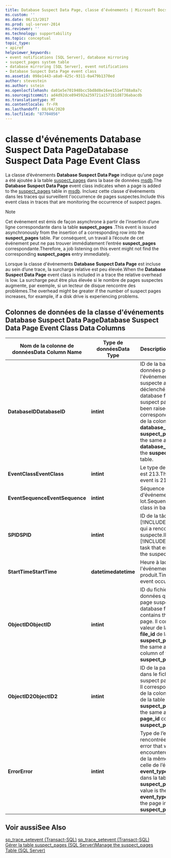 ```yaml
---
title: Database Suspect Data Page, classe d’événements | Microsoft Docs
ms.custom: ''
ms.date: 06/13/2017
ms.prod: sql-server-2014
ms.reviewer: ''
ms.technology: supportability
ms.topic: conceptual
topic_type:
- apiref
helpviewer_keywords:
- event notifications [SQL Server], database mirroring
- suspect_pages system table
- database mirroring [SQL Server], event notifications
- Database Suspect Data Page event class
ms.assetid: 098e1443-a8a0-425c-9311-0a479b1370ed
author: stevestein
ms.author: sstein
ms.openlocfilehash: da01e5e701948bcc5bd8d8e16ee151ef788a8a7c
ms.sourcegitcommit: ad4d92dce894592a259721a1571b1d8736abacdb
ms.translationtype: MT
ms.contentlocale: fr-FR
ms.lasthandoff: 08/04/2020
ms.locfileid: "87704056"
---
```

# <a name="database-suspect-data-page-event-class"></a><span data-ttu-id="85a57-102">classe d'événements Database Suspect Data Page</span><span class="sxs-lookup"><span data-stu-id="85a57-102">Database Suspect Data Page Event Class</span></span>
  <span data-ttu-id="85a57-103">La classe d’événements **Database Suspect Data Page** indique qu’une page a été ajoutée à la table [suspect_pages](/sql/relational-databases/system-tables/suspect-pages-transact-sql) dans la base de données [msdb](../databases/msdb-database.md).</span><span class="sxs-lookup"><span data-stu-id="85a57-103">The **Database Suspect Data Page** event class indicates when a page is added to the [suspect_pages](/sql/relational-databases/system-tables/suspect-pages-transact-sql) table in [msdb](../databases/msdb-database.md).</span></span> <span data-ttu-id="85a57-104">Incluez cette classe d'événements dans les traces qui surveillent l'occurrence de pages suspectes.</span><span class="sxs-lookup"><span data-stu-id="85a57-104">Include this event class in traces that are monitoring the occurrence of suspect pages.</span></span>  
  
> [!NOTE]  
>  <span data-ttu-id="85a57-105">Cet événement est émis de façon asynchrone à partir de l’insertion d’une ligne correspondante dans la table **suspect_pages** .</span><span class="sxs-lookup"><span data-stu-id="85a57-105">This event is issued asynchronously from the insertion of a corresponding row into the **suspect_pages** table.</span></span> <span data-ttu-id="85a57-106">Par conséquent, un travail à l’écoute de cet événement peut ne pas trouver immédiatement l’entrée **suspect_pages** correspondante.</span><span class="sxs-lookup"><span data-stu-id="85a57-106">Therefore, a job listening on this event might not find the corresponding **suspect_pages** entry immediately.</span></span>  
  
 <span data-ttu-id="85a57-107">Lorsque la classe d'événements **Database Suspect Data Page** est incluse au sein d’une trace, la surcharge relative est peu élevée.</span><span class="sxs-lookup"><span data-stu-id="85a57-107">When the **Database Suspect Data Page** event class is included in a trace the relative overhead is low.</span></span> <span data-ttu-id="85a57-108">La surcharge peut être plus élevée si le nombre de pages suspectes augmente, par exemple, si un lecteur de disque rencontre des problèmes.</span><span class="sxs-lookup"><span data-stu-id="85a57-108">The overhead might be greater if the number of suspect pages increases, for example, if a disk drive is experiencing problems.</span></span>  
  
## <a name="database-suspect-data-page-event-class-data-columns"></a><span data-ttu-id="85a57-109">Colonnes de données de la classe d'événements Database Suspect Data Page</span><span class="sxs-lookup"><span data-stu-id="85a57-109">Database Suspect Data Page Event Class Data Columns</span></span>  
  
|<span data-ttu-id="85a57-110">Nom de la colonne de données</span><span class="sxs-lookup"><span data-stu-id="85a57-110">Data Column Name</span></span>|<span data-ttu-id="85a57-111">Type de données</span><span class="sxs-lookup"><span data-stu-id="85a57-111">Data Type</span></span>|<span data-ttu-id="85a57-112">Description</span><span class="sxs-lookup"><span data-stu-id="85a57-112">Description</span></span>|<span data-ttu-id="85a57-113">ID de la colonne</span><span class="sxs-lookup"><span data-stu-id="85a57-113">Column ID</span></span>|<span data-ttu-id="85a57-114">Filtrable</span><span class="sxs-lookup"><span data-stu-id="85a57-114">Filterable</span></span>|  
|----------------------|---------------|-----------------|---------------|----------------|  
|<span data-ttu-id="85a57-115">**DatabaseID**</span><span class="sxs-lookup"><span data-stu-id="85a57-115">**DatabaseID**</span></span>|<span data-ttu-id="85a57-116">**int**</span><span class="sxs-lookup"><span data-stu-id="85a57-116">**int**</span></span>|<span data-ttu-id="85a57-117">ID de la base de données pour laquelle l'événement de page suspecte a été déclenché.</span><span class="sxs-lookup"><span data-stu-id="85a57-117">ID of the database for which the suspect page event has been raised.</span></span> <span data-ttu-id="85a57-118">Il correspond à la valeur de la colonne **database_id** de la table **suspect_pages** .</span><span class="sxs-lookup"><span data-stu-id="85a57-118">This is the same as the **database_id** column of the **suspect_pages** table.</span></span>|<span data-ttu-id="85a57-119">3</span><span class="sxs-lookup"><span data-stu-id="85a57-119">3</span></span>|<span data-ttu-id="85a57-120">Oui</span><span class="sxs-lookup"><span data-stu-id="85a57-120">Yes</span></span>|  
|<span data-ttu-id="85a57-121">**EventClass**</span><span class="sxs-lookup"><span data-stu-id="85a57-121">**EventClass**</span></span>|<span data-ttu-id="85a57-122">**int**</span><span class="sxs-lookup"><span data-stu-id="85a57-122">**int**</span></span>|<span data-ttu-id="85a57-123">Le type de l'événement est 213.</span><span class="sxs-lookup"><span data-stu-id="85a57-123">The type of the event is 213.</span></span>|<span data-ttu-id="85a57-124">27</span><span class="sxs-lookup"><span data-stu-id="85a57-124">27</span></span>|<span data-ttu-id="85a57-125">Non</span><span class="sxs-lookup"><span data-stu-id="85a57-125">No</span></span>|  
|<span data-ttu-id="85a57-126">**EventSequence**</span><span class="sxs-lookup"><span data-stu-id="85a57-126">**EventSequence**</span></span>|<span data-ttu-id="85a57-127">**int**</span><span class="sxs-lookup"><span data-stu-id="85a57-127">**int**</span></span>|<span data-ttu-id="85a57-128">Séquence de la classe d'événements dans le lot.</span><span class="sxs-lookup"><span data-stu-id="85a57-128">Sequence of event class in batch.</span></span>|<span data-ttu-id="85a57-129">51</span><span class="sxs-lookup"><span data-stu-id="85a57-129">51</span></span>|<span data-ttu-id="85a57-130">Non</span><span class="sxs-lookup"><span data-stu-id="85a57-130">No</span></span>|  
|<span data-ttu-id="85a57-131">**SPID**</span><span class="sxs-lookup"><span data-stu-id="85a57-131">**SPID**</span></span>|<span data-ttu-id="85a57-132">**int**</span><span class="sxs-lookup"><span data-stu-id="85a57-132">**int**</span></span>|<span data-ttu-id="85a57-133">ID de la tâche [!INCLUDE[ssNoVersion](../../includes/ssnoversion-md.md)] qui a rencontré la page suspecte.</span><span class="sxs-lookup"><span data-stu-id="85a57-133">ID of the [!INCLUDE[ssNoVersion](../../includes/ssnoversion-md.md)] task that encountered the suspect page.</span></span>|<span data-ttu-id="85a57-134">12</span><span class="sxs-lookup"><span data-stu-id="85a57-134">12</span></span>|<span data-ttu-id="85a57-135">Oui</span><span class="sxs-lookup"><span data-stu-id="85a57-135">Yes</span></span>|  
|<span data-ttu-id="85a57-136">**StartTime**</span><span class="sxs-lookup"><span data-stu-id="85a57-136">**StartTime**</span></span>|<span data-ttu-id="85a57-137">**datetime**</span><span class="sxs-lookup"><span data-stu-id="85a57-137">**datetime**</span></span>|<span data-ttu-id="85a57-138">Heure à laquelle l'événement s'est produit.</span><span class="sxs-lookup"><span data-stu-id="85a57-138">Time that the event occurred.</span></span>|<span data-ttu-id="85a57-139">14</span><span class="sxs-lookup"><span data-stu-id="85a57-139">14</span></span>|<span data-ttu-id="85a57-140">Oui</span><span class="sxs-lookup"><span data-stu-id="85a57-140">Yes</span></span>|  
|<span data-ttu-id="85a57-141">**ObjectID**</span><span class="sxs-lookup"><span data-stu-id="85a57-141">**ObjectID**</span></span>|<span data-ttu-id="85a57-142">**int**</span><span class="sxs-lookup"><span data-stu-id="85a57-142">**int**</span></span>|<span data-ttu-id="85a57-143">ID du fichier de base de données qui contient la page suspecte.</span><span class="sxs-lookup"><span data-stu-id="85a57-143">ID of the database file that contains the suspect page.</span></span> <span data-ttu-id="85a57-144">Il correspond à la valeur de la colonne **file_id** de la table **suspect_pages** .</span><span class="sxs-lookup"><span data-stu-id="85a57-144">This is the same as the **file_id** column of the **suspect_pages** table.</span></span>|<span data-ttu-id="85a57-145">22</span><span class="sxs-lookup"><span data-stu-id="85a57-145">22</span></span>|<span data-ttu-id="85a57-146">Oui</span><span class="sxs-lookup"><span data-stu-id="85a57-146">Yes</span></span>|  
|<span data-ttu-id="85a57-147">**ObjectID2**</span><span class="sxs-lookup"><span data-stu-id="85a57-147">**ObjectID2**</span></span>|<span data-ttu-id="85a57-148">**int**</span><span class="sxs-lookup"><span data-stu-id="85a57-148">**int**</span></span>|<span data-ttu-id="85a57-149">ID de la page suspecte dans le fichier.</span><span class="sxs-lookup"><span data-stu-id="85a57-149">ID of the suspect page in the file.</span></span> <span data-ttu-id="85a57-150">Il correspond à la valeur de la colonne **page_id** de la table **suspect_pages** .</span><span class="sxs-lookup"><span data-stu-id="85a57-150">This is the same as the **page_id** column of the **suspect_pages** table.</span></span>|<span data-ttu-id="85a57-151">56</span><span class="sxs-lookup"><span data-stu-id="85a57-151">56</span></span>|<span data-ttu-id="85a57-152">Oui</span><span class="sxs-lookup"><span data-stu-id="85a57-152">Yes</span></span>|  
|<span data-ttu-id="85a57-153">**Error**</span><span class="sxs-lookup"><span data-stu-id="85a57-153">**Error**</span></span>|<span data-ttu-id="85a57-154">**int**</span><span class="sxs-lookup"><span data-stu-id="85a57-154">**int**</span></span>|<span data-ttu-id="85a57-155">Type de l’erreur rencontrée.</span><span class="sxs-lookup"><span data-stu-id="85a57-155">Type of error that was encountered .</span></span> <span data-ttu-id="85a57-156">Il s’agit de la même valeur que celle de l’élément **event_type** de la page dans la table **suspect_pages** .</span><span class="sxs-lookup"><span data-stu-id="85a57-156">This value is the same as the **event_type** value for the page in the **suspect_pages** table.</span></span>|<span data-ttu-id="85a57-157">31</span><span class="sxs-lookup"><span data-stu-id="85a57-157">31</span></span>|<span data-ttu-id="85a57-158">Oui</span><span class="sxs-lookup"><span data-stu-id="85a57-158">Yes</span></span>|  
  
## <a name="see-also"></a><span data-ttu-id="85a57-159">Voir aussi</span><span class="sxs-lookup"><span data-stu-id="85a57-159">See Also</span></span>  
 <span data-ttu-id="85a57-160">[sp_trace_setevent &#40;Transact-SQL&#41;](/sql/relational-databases/system-stored-procedures/sp-trace-setevent-transact-sql) </span><span class="sxs-lookup"><span data-stu-id="85a57-160">[sp_trace_setevent &#40;Transact-SQL&#41;](/sql/relational-databases/system-stored-procedures/sp-trace-setevent-transact-sql) </span></span>  
 [<span data-ttu-id="85a57-161">Gérer la table suspect_pages &#40;SQL Server&#41;</span><span class="sxs-lookup"><span data-stu-id="85a57-161">Manage the suspect_pages Table &#40;SQL Server&#41;</span></span>](../backup-restore/manage-the-suspect-pages-table-sql-server.md)  
  
  
